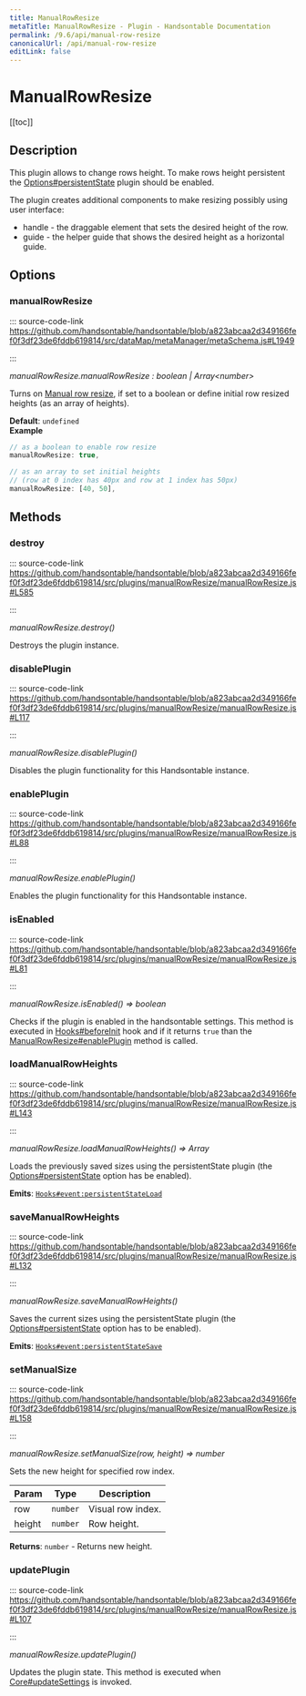 ```yaml
---
title: ManualRowResize
metaTitle: ManualRowResize - Plugin - Handsontable Documentation
permalink: /9.6/api/manual-row-resize
canonicalUrl: /api/manual-row-resize
editLink: false
---
```


# ManualRowResize

[[toc]]

## Description

This plugin allows to change rows height. To make rows height persistent the [Options#persistentState](@/api/metaSchema.md#persistentstate)
plugin should be enabled.

The plugin creates additional components to make resizing possibly using user interface:
- handle - the draggable element that sets the desired height of the row.
- guide - the helper guide that shows the desired height as a horizontal guide.


## Options

### manualRowResize
  
::: source-code-link https://github.com/handsontable/handsontable/blob/a823abcaa2d349166fef0f3df23de6fddb619814/src/dataMap/metaManager/metaSchema.js#L1949

:::

_manualRowResize.manualRowResize : boolean | Array&lt;number&gt;_

Turns on [Manual row resize](@/guides/columns/column-width.md#column-stretching), if set to a boolean or define initial row resized heights (as an array of heights).

**Default**: <code>undefined</code>  
**Example**  
```js
// as a boolean to enable row resize
manualRowResize: true,

// as an array to set initial heights
// (row at 0 index has 40px and row at 1 index has 50px)
manualRowResize: [40, 50],
```

## Methods

### destroy
  
::: source-code-link https://github.com/handsontable/handsontable/blob/a823abcaa2d349166fef0f3df23de6fddb619814/src/plugins/manualRowResize/manualRowResize.js#L585

:::

_manualRowResize.destroy()_

Destroys the plugin instance.



### disablePlugin
  
::: source-code-link https://github.com/handsontable/handsontable/blob/a823abcaa2d349166fef0f3df23de6fddb619814/src/plugins/manualRowResize/manualRowResize.js#L117

:::

_manualRowResize.disablePlugin()_

Disables the plugin functionality for this Handsontable instance.



### enablePlugin
  
::: source-code-link https://github.com/handsontable/handsontable/blob/a823abcaa2d349166fef0f3df23de6fddb619814/src/plugins/manualRowResize/manualRowResize.js#L88

:::

_manualRowResize.enablePlugin()_

Enables the plugin functionality for this Handsontable instance.



### isEnabled
  
::: source-code-link https://github.com/handsontable/handsontable/blob/a823abcaa2d349166fef0f3df23de6fddb619814/src/plugins/manualRowResize/manualRowResize.js#L81

:::

_manualRowResize.isEnabled() ⇒ boolean_

Checks if the plugin is enabled in the handsontable settings. This method is executed in [Hooks#beforeInit](@/api/pluginHooks.md#beforeinit)
hook and if it returns `true` than the [ManualRowResize#enablePlugin](@/api/manualRowResize.md#enableplugin) method is called.



### loadManualRowHeights
  
::: source-code-link https://github.com/handsontable/handsontable/blob/a823abcaa2d349166fef0f3df23de6fddb619814/src/plugins/manualRowResize/manualRowResize.js#L143

:::

_manualRowResize.loadManualRowHeights() ⇒ Array_

Loads the previously saved sizes using the persistentState plugin (the [Options#persistentState](@/api/metaSchema.md#persistentstate) option
has be enabled).

**Emits**: [`Hooks#event:persistentStateLoad`](@/api/pluginHooks.md#persistentstateload)  


### saveManualRowHeights
  
::: source-code-link https://github.com/handsontable/handsontable/blob/a823abcaa2d349166fef0f3df23de6fddb619814/src/plugins/manualRowResize/manualRowResize.js#L132

:::

_manualRowResize.saveManualRowHeights()_

Saves the current sizes using the persistentState plugin (the [Options#persistentState](@/api/metaSchema.md#persistentstate) option has to be
enabled).

**Emits**: [`Hooks#event:persistentStateSave`](@/api/pluginHooks.md#persistentstatesave)  


### setManualSize
  
::: source-code-link https://github.com/handsontable/handsontable/blob/a823abcaa2d349166fef0f3df23de6fddb619814/src/plugins/manualRowResize/manualRowResize.js#L158

:::

_manualRowResize.setManualSize(row, height) ⇒ number_

Sets the new height for specified row index.


| Param | Type | Description |
| --- | --- | --- |
| row | `number` | Visual row index. |
| height | `number` | Row height. |


**Returns**: `number` - Returns new height.  

### updatePlugin
  
::: source-code-link https://github.com/handsontable/handsontable/blob/a823abcaa2d349166fef0f3df23de6fddb619814/src/plugins/manualRowResize/manualRowResize.js#L107

:::

_manualRowResize.updatePlugin()_

Updates the plugin state. This method is executed when [Core#updateSettings](@/api/core.md#updatesettings) is invoked.


